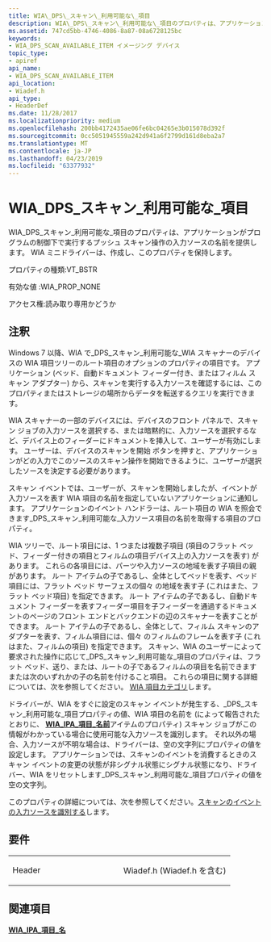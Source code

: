 ```yaml
---
title: WIA\_DPS\_スキャン\_利用可能な\_項目
description: WIA\_DPS\_スキャン\_利用可能な\_項目のプロパティは、アプリケーションがプログラムの制御下で実行するプッシュ スキャン操作の入力ソースの名前を提供します。 WIA ミニドライバーは、作成し、このプロパティを保持します。
ms.assetid: 747cd5bb-4746-4086-8a87-08a6728125bc
keywords:
- WIA_DPS_SCAN_AVAILABLE_ITEM イメージング デバイス
topic_type:
- apiref
api_name:
- WIA_DPS_SCAN_AVAILABLE_ITEM
api_location:
- Wiadef.h
api_type:
- HeaderDef
ms.date: 11/28/2017
ms.localizationpriority: medium
ms.openlocfilehash: 200bb4172435ae06fe6bc04265e3b015078d392f
ms.sourcegitcommit: 0cc5051945559a242d941a6f2799d161d8eba2a7
ms.translationtype: MT
ms.contentlocale: ja-JP
ms.lasthandoff: 04/23/2019
ms.locfileid: "63377932"
---
```

# <a name="wiadpsscanavailableitem"></a>WIA\_DPS\_スキャン\_利用可能な\_項目


WIA\_DPS\_スキャン\_利用可能な\_項目のプロパティは、アプリケーションがプログラムの制御下で実行するプッシュ スキャン操作の入力ソースの名前を提供します。 WIA ミニドライバーは、作成し、このプロパティを保持します。

プロパティの種類:VT\_BSTR

有効な値 :WIA\_PROP\_NONE

アクセス権:読み取り専用かどうか

<a name="remarks"></a>注釈
-------

Windows 7 以降、WIA で\_DPS\_スキャン\_利用可能な\_WIA スキャナーのデバイスの WIA 項目ツリーのルート項目のオプションのプロパティの項目です。 アプリケーション (ベッド、自動ドキュメント フィーダー付き、またはフィルム スキャン アダプター) から、スキャンを実行する入力ソースを確認するには、このプロパティまたはストレージの場所からデータを転送するクエリを実行できます。

WIA スキャナーの一部のデバイスには、デバイスのフロント パネルで、スキャン ジョブの入力ソースを選択する、または暗黙的に、入力ソースを選択するなど、デバイス上のフィーダーにドキュメントを挿入して、ユーザーが有効にします。 ユーザーは、デバイスのスキャンを開始 ボタンを押すと、アプリケーションがどの入力でこのソースのスキャン操作を開始できるように、ユーザーが選択したソースを決定する必要があります。

スキャン イベントでは、ユーザーが、スキャンを開始しましたが、イベントが入力ソースを表す WIA 項目の名前を指定していないアプリケーションに通知します。 アプリケーションのイベント ハンドラーは、ルート項目の WIA を照会できます\_DPS\_スキャン\_利用可能な\_入力ソース項目の名前を取得する項目のプロパティ。

WIA ツリーで、ルート項目には、1 つまたは複数子項目 (項目のフラット ベッド、フィーダー付きの項目とフィルムの項目デバイス上の入力ソースを表す) があります。 これらの各項目には、パーツや入力ソースの地域を表す子項目の親があります。 ルート アイテムの子であるし、全体としてベッドを表す、ベッド項目には、フラット ベッド サーフェスの個々 の地域を表す子 (これはまた、フラット ベッド項目) を指定できます。 ルート アイテムの子であるし、自動ドキュメント フィーダーを表すフィーダー項目を子フィーダーを通過するドキュメントのページのフロント エンドとバックエンドの辺のスキャナーを表すことができます。 ルート アイテムの子であるし、全体として、フィルム スキャンのアダプターを表す、フィルム項目には、個々 のフィルムのフレームを表す子 (これはまた、フィルムの項目) を指定できます。 スキャン、WIA のユーザーによって要求された操作に応じて\_DPS\_スキャン\_利用可能な\_項目のプロパティは、フラット ベッド、送り、または、ルートの子であるフィルムの項目を名前できますまたは次のいずれかの子の名前を付けること項目。 これらの項目に関する詳細については、次を参照してください。 [WIA 項目カテゴリ](https://msdn.microsoft.com/library/windows/hardware/ff552678)します。

ドライバーが、WIA をすぐに設定のスキャン イベントが発生する、\_DPS\_スキャン\_利用可能な\_項目プロパティの値、WIA 項目の名前を (によって報告されたとおりに、 [ **WIA\_IPA\_項目\_名前**](wia-ipa-item-name.md)アイテムのプロパティ) スキャン ジョブがこの情報がわかっている場合に使用可能な入力ソースを識別します。 それ以外の場合、入力ソースが不明な場合は、ドライバーは、空の文字列にプロパティの値を設定します。 アプリケーションでは、スキャンのイベントを消費するときのスキャン イベントの変更の状態が非シグナル状態にシグナル状態になり、ドライバー、WIA をリセットします\_DPS\_スキャン\_利用可能な\_項目プロパティの値を空の文字列。

このプロパティの詳細については、次を参照してください。[スキャンのイベントの入力ソースを識別する](https://msdn.microsoft.com/library/windows/hardware/ff542704)します。

<a name="requirements"></a>要件
------------

<table>
<colgroup>
<col width="50%" />
<col width="50%" />
</colgroup>
<tbody>
<tr class="odd">
<td><p>Header</p></td>
<td>Wiadef.h (Wiadef.h を含む)</td>
</tr>
</tbody>
</table>

## <a name="see-also"></a>関連項目


[**WIA\_IPA\_項目\_名**](wia-ipa-item-name.md)

 

 






